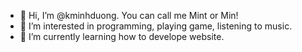 - 👋 Hi, I’m @kminhduong. You can call me Mint or Min!
- 👀 I’m interested in programming, playing game, listening to music.
- 🌱 I’m currently learning how to develope website.

<!---
kminhduong/kminhduong is a ✨ special ✨ repository because its `README.md` (this file) appears on your GitHub profile.
You can click the Preview link to take a look at your changes.
--->

